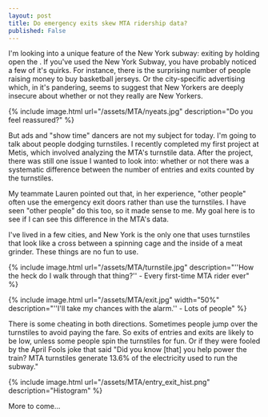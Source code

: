 ```yaml
---
layout: post
title: Do emergency exits skew MTA ridership data?
published: False
---
```


I'm looking into a unique feature of the New York subway: exiting by holding open the .
If you've used the New York Subway, you have probably noticed a few of it's quirks.  For instance, there is the surprising number of people raising money to buy basketball jerseys.  Or the city-specific advertising which, in it's pandering, seems to suggest that New Yorkers are deeply insecure about whether or not they really are New Yorkers.  

{% include image.html url="/assets/MTA/nyeats.jpg" description="Do you feel reassured?" %}

But ads and "show time" dancers are not my subject for today.  I'm going to talk about people dodging turnstiles. I recently completed my first project at Metis, which involved analyzing the MTA's turnstile data.  After the project, there was still one issue I wanted to look into: whether or not there was a systematic difference between the number of entries and exits counted by the turnstiles.

My teammate Lauren pointed out that, in her experience, "other people" often use the emergency exit doors rather than use the turnstiles. I have seen "other people" do this too, so it made sense to me. My goal here is to see if I can see this difference in the MTA's data.

I've lived in a few cities, and New York is the only one that uses turnstiles that look like a cross between a spinning cage and the inside of a meat grinder. These things are no fun to use.

{% include image.html url="/assets/MTA/turnstile.jpg" description="''How the heck do I walk through that thing?'' - Every first-time MTA rider ever" %}

{% include image.html url="/assets/MTA/exit.jpg" width="50%" description="''I'll take my chances with the alarm.'' - Lots of people" %}

There is some cheating in both directions.  Sometimes people jump over the turnstiles to avoid paying the fare.  So exits of entries and exits are likely to be low, unless some people spin the turnstiles for fun.  Or if they were fooled by the April Fools joke that said "Did you know [that] you help power the train? MTA turnstiles generate 13.6% of the electricity used to run the subway."


{% include image.html url="/assets/MTA/entry_exit_hist.png" description="Histogram" %}


More to come...